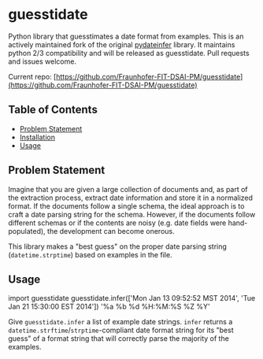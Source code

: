 guesstidate
===========

Python library that guesstimates a date format from examples.  This is an actively
 maintained fork of the original [pydateinfer](https://github.com/nedap/dateinfer)
 library.  It maintains python 2/3 compatibility and
 will be released as guesstidate.  Pull requests and issues welcome.

Current repo: [https://github.com/Fraunhofer-FIT-DSAI-PM/guesstidate](https://github.com/Fraunhofer-FIT-DSAI-PM/guesstidate)

Table of Contents
-----------------

* [Problem Statement](#problem-statement)
* [Installation](#installation)
* [Usage](#usage)

<a name="problem-statement"></a>Problem Statement
-------------------------------------------------

Imagine that you are given a large collection of documents and, as part of the extraction process, extract date information and store it in a normalized format.
If the documents follow a single schema, the ideal approach is to craft a date parsing string for the schema.
However, if the documents follow different schemas or if the contents are noisy (e.g. date fields were hand-populated), the development can become onerous.

This library makes a "best guess" on the proper date parsing string (`datetime.strptime`) based on examples in
the file.

<a name="usage"></a>Usage
-------------------------

import guesstidate
guesstidate.infer(['Mon Jan 13 09:52:52 MST 2014', 'Tue Jan 21 15:30:00 EST 2014'])
'%a %b %d %H:%M:%S %Z %Y'



Give `guesstidate.infer` a list of example date strings. `infer` returns a `datetime.strftime`/`strptime`-compliant
date format string for its "best guess" of a format string that will correctly parse the majority of the examples.
